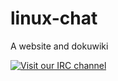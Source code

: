 # linux-chat
A website and dokuwiki

[![Visit our IRC channel](https://kiwiirc.com/buttons/irc.synirc.net/Linux.png)](https://kiwiirc.com/client/irc.synirc.net/?nick=linux-chat|?&theme=cli#Linux)
